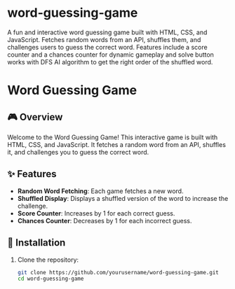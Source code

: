 # word-guessing-game
A fun and interactive word guessing game built with HTML, CSS, and JavaScript. Fetches random words from an API, shuffles them, and challenges users to guess the correct word. Features include a score counter and a chances counter for dynamic gameplay and solve button works with DFS AI algorithm to get the right order of the shuffled word.
# Word Guessing Game

## 🎮 Overview
Welcome to the Word Guessing Game! This interactive game is built with HTML, CSS, and JavaScript. It fetches a random word from an API, shuffles it, and challenges you to guess the correct word.

## ✨ Features
- **Random Word Fetching**: Each game fetches a new word.
- **Shuffled Display**: Displays a shuffled version of the word to increase the challenge.
- **Score Counter**: Increases by 1 for each correct guess.
- **Chances Counter**: Decreases by 1 for each incorrect guess.

## 🚀 Installation
1. Clone the repository:
   ```bash
   git clone https://github.com/yourusername/word-guessing-game.git
   cd word-guessing-game
